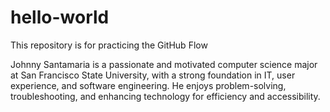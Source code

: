 # hello-world
This repository is for practicing the GitHub Flow

Johnny Santamaria is a passionate and motivated computer science major at San Francisco State University, with a strong foundation in IT, user experience, and software engineering. He enjoys problem-solving, troubleshooting, and enhancing technology for efficiency and accessibility.
